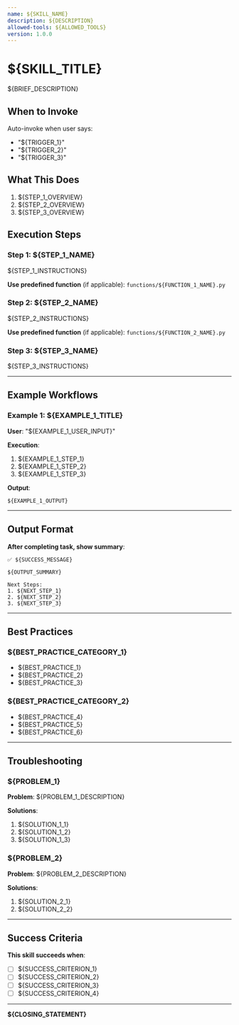 ```yaml
---
name: ${SKILL_NAME}
description: ${DESCRIPTION}
allowed-tools: ${ALLOWED_TOOLS}
version: 1.0.0
---
```


# ${SKILL_TITLE}

${BRIEF_DESCRIPTION}

## When to Invoke

Auto-invoke when user says:
- "${TRIGGER_1}"
- "${TRIGGER_2}"
- "${TRIGGER_3}"

## What This Does

1. ${STEP_1_OVERVIEW}
2. ${STEP_2_OVERVIEW}
3. ${STEP_3_OVERVIEW}

## Execution Steps

### Step 1: ${STEP_1_NAME}

${STEP_1_INSTRUCTIONS}

**Use predefined function** (if applicable): `functions/${FUNCTION_1_NAME}.py`

### Step 2: ${STEP_2_NAME}

${STEP_2_INSTRUCTIONS}

**Use predefined function** (if applicable): `functions/${FUNCTION_2_NAME}.py`

### Step 3: ${STEP_3_NAME}

${STEP_3_INSTRUCTIONS}

---

## Example Workflows

### Example 1: ${EXAMPLE_1_TITLE}

**User**: "${EXAMPLE_1_USER_INPUT}"

**Execution**:

1. ${EXAMPLE_1_STEP_1}
2. ${EXAMPLE_1_STEP_2}
3. ${EXAMPLE_1_STEP_3}

**Output**:
```
${EXAMPLE_1_OUTPUT}
```

---

## Output Format

**After completing task, show summary**:

```
✅ ${SUCCESS_MESSAGE}

${OUTPUT_SUMMARY}

Next Steps:
1. ${NEXT_STEP_1}
2. ${NEXT_STEP_2}
3. ${NEXT_STEP_3}
```

---

## Best Practices

### ${BEST_PRACTICE_CATEGORY_1}
- ${BEST_PRACTICE_1}
- ${BEST_PRACTICE_2}
- ${BEST_PRACTICE_3}

### ${BEST_PRACTICE_CATEGORY_2}
- ${BEST_PRACTICE_4}
- ${BEST_PRACTICE_5}
- ${BEST_PRACTICE_6}

---

## Troubleshooting

### ${PROBLEM_1}

**Problem**: ${PROBLEM_1_DESCRIPTION}

**Solutions**:
1. ${SOLUTION_1_1}
2. ${SOLUTION_1_2}
3. ${SOLUTION_1_3}

### ${PROBLEM_2}

**Problem**: ${PROBLEM_2_DESCRIPTION}

**Solutions**:
1. ${SOLUTION_2_1}
2. ${SOLUTION_2_2}

---

## Success Criteria

**This skill succeeds when**:
- [ ] ${SUCCESS_CRITERION_1}
- [ ] ${SUCCESS_CRITERION_2}
- [ ] ${SUCCESS_CRITERION_3}
- [ ] ${SUCCESS_CRITERION_4}

---

**${CLOSING_STATEMENT}**
